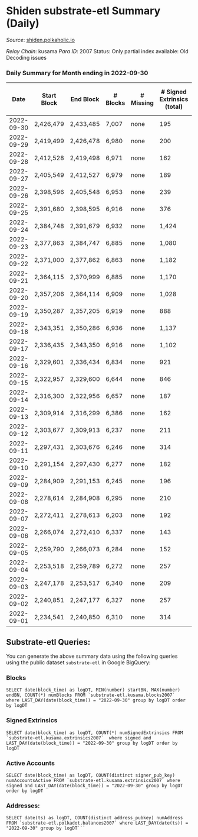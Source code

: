 # Shiden substrate-etl Summary (Daily)

_Source_: [shiden.polkaholic.io](https://shiden.polkaholic.io)

*Relay Chain*: kusama
*Para ID*: 2007
Status: Only partial index available: Old Decoding issues


### Daily Summary for Month ending in 2022-09-30


| Date | Start Block | End Block | # Blocks | # Missing | # Signed Extrinsics (total) | # Active Accounts | # Addresses with Balances | # Events | # Transfers | # XCM Transfers In | # XCM Transfers Out |
| ---- | ----------- | --------- | -------- | --------- | --------------------------- | ----------------- | ------------------------- | -------- | ----------- | ------------------ | ------------------- |
| 2022-09-30 | 2,426,479 | 2,433,485 | 7,007 | none  | 195 | 91 | 633,257 | 59,271 | 7,968 ($50,954.84) | 2 ($8.71) | 2 ($3.75) |
| 2022-09-29 | 2,419,499 | 2,426,478 | 6,980 | none  | 200 | 71 |  | 59,967 | 7,946 ($28,326.86) |   |   |
| 2022-09-28 | 2,412,528 | 2,419,498 | 6,971 | none  | 162 | 76 |  | 56,245 | 7,490 ($56,408.28) | 3 ($1.21) | 4 ($2.49) |
| 2022-09-27 | 2,405,549 | 2,412,527 | 6,979 | none  | 189 | 86 |  | 59,917 | 7,857 ($28,770.44) |   | 1 ($0.54) |
| 2022-09-26 | 2,398,596 | 2,405,548 | 6,953 | none  | 239 | 103 |  | 58,843 | 7,615 ($141,491) | 3 ($1.74) | 2 ($0.56) |
| 2022-09-25 | 2,391,680 | 2,398,595 | 6,916 | none  | 376 | 138 |  | 58,070 | 7,838 ($58,365.98) | 3 ($0.63) | 2 ($0.31) |
| 2022-09-24 | 2,384,748 | 2,391,679 | 6,932 | none  | 1,424 | 90 |  | 60,162 | 8,446 ($70,075.44) | 3 ($0.30) | 4 ($82.57) |
| 2022-09-23 | 2,377,863 | 2,384,747 | 6,885 | none  | 1,080 | 86 |  | 71,738 | 9,127 ($121,476) |   |   |
| 2022-09-22 | 2,371,000 | 2,377,862 | 6,863 | none  | 1,182 | 149 |  | 104,672 | 11,392 ($352,656) |   |   |
| 2022-09-21 | 2,364,115 | 2,370,999 | 6,885 | none  | 1,170 | 95 |  | 70,394 | 8,635 ($55,856.26) | 1 ($4.19) |   |
| 2022-09-20 | 2,357,206 | 2,364,114 | 6,909 | none  | 1,028 | 121 |  | 77,354 | 9,321 ($62,716.57) | 1 ($0.20) |   |
| 2022-09-19 | 2,350,287 | 2,357,205 | 6,919 | none  | 888 | 120 | 633,094 | 80,472 | 9,384 ($110,786) |   |   |
| 2022-09-18 | 2,343,351 | 2,350,286 | 6,936 | none  | 1,137 | 120 | 633,075 | 81,063 | 9,740 ($56,348.99) | 1 ($209.83) | 1 ($221.14) |
| 2022-09-17 | 2,336,435 | 2,343,350 | 6,916 | none  | 1,102 | 86 | 633,052 | 65,905 | 8,702 ($54,172.40) | 2 ($984.19) | 1 ($0.64) |
| 2022-09-16 | 2,329,601 | 2,336,434 | 6,834 | none  | 921 | 104 | 633,030 | 68,511 | 8,465 ($33,045.11) | 10 ($18.28) | 11 ($24.27) |
| 2022-09-15 | 2,322,957 | 2,329,600 | 6,644 | none  | 846 | 98 | 632,969 | 115,269 | 10,082 ($60,557.81) | 2 ($0.14) | 3 ($0.033) |
| 2022-09-14 | 2,316,300 | 2,322,956 | 6,657 | none  | 187 | 87 | 632,954 | 64,558 | 8,151 ($73,652.98) | 4 ($0.89) | 9 ($0.32) |
| 2022-09-13 | 2,309,914 | 2,316,299 | 6,386 | none  | 162 | 86 | 632,940 | 70,901 | 7,895 ($140,336) | 4 ($58.05) | 1 ($53.52) |
| 2022-09-12 | 2,303,677 | 2,309,913 | 6,237 | none  | 211 | 109 | 632,907 | 70,898 | 7,572 ($109,462) | 6 ($65.33) | 1 ($65.65) |
| 2022-09-11 | 2,297,431 | 2,303,676 | 6,246 | none  | 314 | 148 |  | 59,541 | 7,502 ($75,657.71) |   | 2 ($1,461.36) |
| 2022-09-10 | 2,291,154 | 2,297,430 | 6,277 | none  | 182 | 96 |  | 65,951 | 8,002 ($90,694.88) |   | 2 ($10.55) |
| 2022-09-09 | 2,284,909 | 2,291,153 | 6,245 | none  | 196 | 104 | 632,929 | 78,284 | 8,620 ($196,701) | 2 ($13.23) | 3 ($1.69) |
| 2022-09-08 | 2,278,614 | 2,284,908 | 6,295 | none  | 210 | 95 | 632,893 | 52,301 | 6,846 ($992,405) | 1 ($111.42) | 1 ($111.42) |
| 2022-09-07 | 2,272,411 | 2,278,613 | 6,203 | none  | 192 | 92 | 632,871 | 236,858 | 42,781 ($122,050) | 1 ($18.38) | 1 ($18.38) |
| 2022-09-06 | 2,266,074 | 2,272,410 | 6,337 | none  | 143 | 77 | 632,847 | 250,601 | 45,676 ($36,241.59) | 1 ($1,663.82) | 1 ($1,663.82) |
| 2022-09-05 | 2,259,790 | 2,266,073 | 6,284 | none  | 152 | 88 | 632,833 | 48,983 | 6,566 ($47,851.35) | 1 ($0.063) | 5 ($25.45) |
| 2022-09-04 | 2,253,518 | 2,259,789 | 6,272 | none  | 257 | 134 | 632,818 | 55,343 | 6,979 ($151,673) | 1 ($4.93) |   |
| 2022-09-03 | 2,247,178 | 2,253,517 | 6,340 | none  | 209 | 97 | 632,790 | 53,959 | 7,086 ($380,659) | 1  | 1 ($7.94) |
| 2022-09-02 | 2,240,851 | 2,247,177 | 6,327 | none  | 257 | 108 | 632,774 | 59,784 | 7,525 ($361,419) | 5 ($4.18) | 6 ($10.30) |
| 2022-09-01 | 2,234,541 | 2,240,850 | 6,310 | none  | 314 | 96 | 632,738 | 51,174 | 6,709 ($105,715) | 9 ($8.90) | 1 ($2.81) |

## Substrate-etl Queries:
You can generate the above summary data using the following queries using the public dataset `substrate-etl` in Google BigQuery:


### Blocks
```
SELECT date(block_time) as logDT, MIN(number) startBN, MAX(number) endBN, COUNT(*) numBlocks FROM `substrate-etl.kusama.blocks2007`  where LAST_DAY(date(block_time)) = "2022-09-30" group by logDT order by logDT
```


### Signed Extrinsics
```
SELECT date(block_time) as logDT, COUNT(*) numSignedExtrinsics FROM `substrate-etl.kusama.extrinsics2007`  where signed and LAST_DAY(date(block_time)) = "2022-09-30" group by logDT order by logDT
```


### Active Accounts
```
SELECT date(block_time) as logDT, COUNT(distinct signer_pub_key) numAccountsActive FROM `substrate-etl.kusama.extrinsics2007` where signed and LAST_DAY(date(block_time)) = "2022-09-30" group by logDT order by logDT
```


### Addresses:
```
SELECT date(ts) as logDT, COUNT(distinct address_pubkey) numAddress FROM `substrate-etl.polkadot.balances2007` where LAST_DAY(date(ts)) = "2022-09-30" group by logDT```

